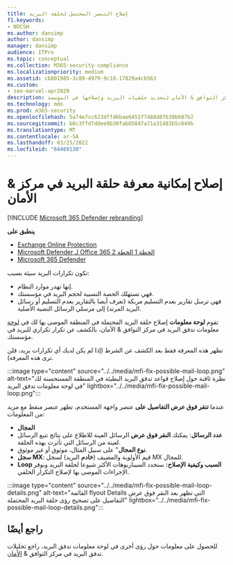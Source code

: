 ```yaml
---
title: إصلاح التبصر المحتمل لحلقة البريد
f1.keywords:
- NOCSH
ms.author: dansimp
author: dansimp
manager: dansimp
audience: ITPro
ms.topic: conceptual
ms.collection: M365-security-compliance
ms.localizationpriority: medium
ms.assetid: cb801985-3c89-4979-9c18-17829a4cb563
ms.custom:
- seo-marvel-apr2020
description: يمكن للمسؤولين معرفة كيفية استخدام تصحيح معلومات حلقة البريد المحتملة في لوحة معلومات تدفق البريد في مركز التوافق & الأمان لتحديد حلقيات البريد وإصلاحها في المؤسسة.
ms.technology: mdo
ms.prod: m365-security
ms.openlocfilehash: 5a74e7cc623dffd6bae6451f7488d8f630b607b2
ms.sourcegitcommit: b0c3ffd7ddee9b30fab85047a71a31483b5c649b
ms.translationtype: MT
ms.contentlocale: ar-SA
ms.lasthandoff: 03/25/2022
ms.locfileid: "64469130"
---
```

# <a name="fix-possible-mail-loop-insight-in-the-security--compliance-center"></a>إصلاح إمكانية معرفة حلقة البريد في مركز & الأمان

[!INCLUDE [Microsoft 365 Defender rebranding](../includes/microsoft-defender-for-office.md)]

**ينطبق على**
- [Exchange Online Protection](exchange-online-protection-overview.md)
- [Microsoft Defender لـ Office 365 الخطة 1 الخطة 2](defender-for-office-365.md)
- [Microsoft 365 Defender](../defender/microsoft-365-defender.md)

تكون تكرارات البريد سيئة بسبب:

- إنها تهدر موارد النظام.
- فهي تستهلك الحصة النسبية لحجم البريد في مؤسستك.
- فهي ترسل تقارير بعدم التسليم مربكة (تعرف أيضا بالتقارير بعدم التسليم أو رسائل البريد المرتد) إلى مرسلي الرسائل النصية الأصلية.

تقوم **لوحة معلومات** إصلاح حلقة البريد المحتملة في  المنطقة الموصى بها لك في [لوحة](https://protection.office.com) معلومات تدفق البريد في مركز التوافق & الأمان، بالكشف عن تكرار تكراري للبريد في مؤسستك.[](mail-flow-insights-v2.md)

تظهر هذه المعرفة فقط بعد الكشف عن الشرط (إذا لم يكن لديك أي تكرارات بريد، فلن ترى هذه المعرفة).

:::image type="content" source="../../media/mfi-fix-possible-mail-loop.png" alt-text="نظرة ثاقبة حول إصلاح قواعد تدفق البريد البطيئة في المنطقة المستحسنة لك في لوحة معلومات تدفق البريد" lightbox="../../media/mfi-fix-possible-mail-loop.png":::

عندما **تنقر فوق عرض التفاصيل على** عنصر واجهة المستخدم، تظهر عنصر منقط مع مزيد من المعلومات:

- **المجال**
- **عدد الرسائل**: يمكنك **النقر فوق عرض** الرسائل العينة للاطلاع على نتائج [](message-trace-scc.md) تتبع الرسائل لعينة من الرسائل التي تأثرت بهذه الحلقة.
- **نوع المجال**" على سبيل المثال، موثوق أو غير موثوق.
- **سجل MX**: قيم الأولوية والمضيف (**خادم** البريد) لسجل MX للمجال.
- **Loop السبب وكيفية** **الإصلاح:** سنحدد السيناريوهات الأكثر شيوعا لحلقة البريد ونوفر الإجراءات الموصى بها لإصلاح التكرار الحلقي.

:::image type="content" source="../../media/mfi-fix-possible-mail-loop-details.png" alt-text="القائمة flyout Details التي تظهر بعد النقر فوق عرض التفاصيل على تصحيح رؤى حلقة البريد المحتملة" lightbox="../../media/mfi-fix-possible-mail-loop-details.png":::

## <a name="see-also"></a>راجع أيضًا

للحصول على معلومات حول رؤى أخرى في لوحة معلومات تدفق البريد، راجع تحليلات تدفق البريد في مركز التوافق & [الأمان](mail-flow-insights-v2.md).
